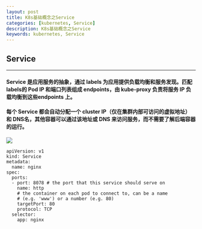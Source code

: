 ```yaml
---
layout: post  
title: K8s基础概念之Service  
categories: [kubernetes, Service]  
description: K8s基础概念之Service  
keywords: kubernetes, Service  
---
```

## Service
---
#### Service 是应用服务的抽象，通过 labels 为应用提供负载均衡和服务发现。匹配 labels的 Pod IP 和端口列表组成 endpoints，由 kube-proxy 负责将服务 IP 负载均衡到这些endpoints 上。  
#### 每个 Service 都会自动分配一个 cluster IP（仅在集群内部可访问的虚拟地址）和 DNS名，其他容器可以通过该地址或 DNS 来访问服务，而不需要了解后端容器的运行。
![](https://taojintianxia.github.io/images/posts/k8s/K8s_Service_1.png) 
```
apiVersion: v1
kind: Service
metadata:
  name: nginx
spec:
  ports:
  - port: 8078 # the port that this service should serve on
    name: http
    # the container on each pod to connect to, can be a name
    # (e.g. 'www') or a number (e.g. 80)
    targetPort: 80
    protocol: TCP
  selector:
    app: nginx
```